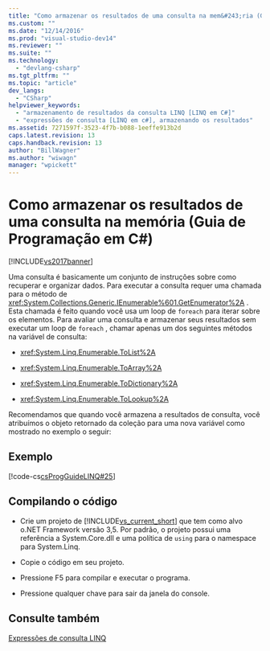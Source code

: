 ```yaml
---
title: "Como armazenar os resultados de uma consulta na mem&#243;ria (Guia de Programa&#231;&#227;o em C#) | Microsoft Docs"
ms.custom: ""
ms.date: "12/14/2016"
ms.prod: "visual-studio-dev14"
ms.reviewer: ""
ms.suite: ""
ms.technology: 
  - "devlang-csharp"
ms.tgt_pltfrm: ""
ms.topic: "article"
dev_langs: 
  - "CSharp"
helpviewer_keywords: 
  - "armazenamento de resultados da consulta LINQ [LINQ em C#]"
  - "expressões de consulta [LINQ em c#], armazenando os resultados"
ms.assetid: 7271597f-3523-4f7b-b088-1eeffe913b2d
caps.latest.revision: 13
caps.handback.revision: 13
author: "BillWagner"
ms.author: "wiwagn"
manager: "wpickett"
---
```

# Como armazenar os resultados de uma consulta na mem&#243;ria (Guia de Programa&#231;&#227;o em C#)
[!INCLUDE[vs2017banner](../../../csharp/includes/vs2017banner.md)]

Uma consulta é basicamente um conjunto de instruções sobre como recuperar e organizar dados.  Para executar a consulta requer uma chamada para o método de <xref:System.Collections.Generic.IEnumerable%601.GetEnumerator%2A> .  Esta chamada é feito quando você usa um loop de `foreach` para iterar sobre os elementos.  Para avaliar uma consulta e armazenar seus resultados sem executar um loop de `foreach` , chamar apenas um dos seguintes métodos na variável de consulta:  
  
-   <xref:System.Linq.Enumerable.ToList%2A>  
  
-   <xref:System.Linq.Enumerable.ToArray%2A>  
  
-   <xref:System.Linq.Enumerable.ToDictionary%2A>  
  
-   <xref:System.Linq.Enumerable.ToLookup%2A>  
  
 Recomendamos que quando você armazena a resultados de consulta, você atribuímos o objeto retornado da coleção para uma nova variável como mostrado no exemplo o seguir:  
  
## Exemplo  
 [!code-cs[csProgGuideLINQ#25](../../../csharp/programming-guide/arrays/codesnippet/CSharp/how-to-store-the-results-of-a-query-in-memory_1.cs)]  
  
## Compilando o código  
  
-   Crie um projeto de [!INCLUDE[vs_current_short](../../../csharp/programming-guide/classes-and-structs/includes/vs_current_short_md.md)] que tem como alvo o.NET Framework versão 3,5.  Por padrão, o projeto possui uma referência a System.Core.dll e uma política de `using` para o namespace para System.Linq.  
  
-   Copie o código em seu projeto.  
  
-   Pressione F5 para compilar e executar o programa.  
  
-   Pressione qualquer chave para sair da janela do console.  
  
## Consulte também  
 [Expressões de consulta LINQ](../../../csharp/programming-guide/linq-query-expressions/index.md)